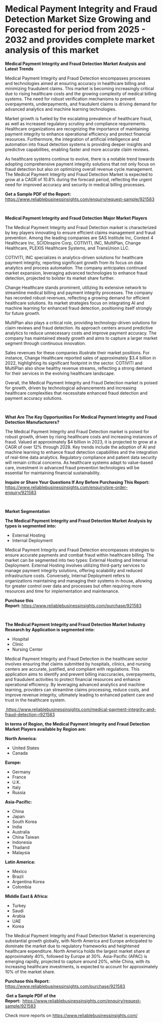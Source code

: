<p><h1>Medical Payment Integrity and Fraud Detection Market Size Growing and Forecasted for period from 2025 - 2032 and provides complete market analysis of this market</h1></p><p><strong>Medical Payment Integrity and Fraud Detection Market Analysis and Latest Trends</strong></p>
<p><p>Medical Payment Integrity and Fraud Detection encompasses processes and technologies aimed at ensuring accuracy in healthcare billing and minimizing fraudulent claims. This market is becoming increasingly critical due to rising healthcare costs and the growing complexity of medical billing systems. The need for robust verification mechanisms to prevent overpayments, underpayments, and fraudulent claims is driving demand for advanced analytics and machine learning technologies.</p><p>Market growth is fueled by the escalating prevalence of healthcare fraud, as well as increased regulatory scrutiny and compliance requirements. Healthcare organizations are recognizing the importance of maintaining payment integrity to enhance operational efficiency and protect financial resources. Furthermore, the integration of artificial intelligence and automation into fraud detection systems is providing deeper insights and predictive capabilities, enabling faster and more accurate claim reviews.</p><p>As healthcare systems continue to evolve, there is a notable trend towards adopting comprehensive payment integrity solutions that not only focus on fraud detection but also on optimizing overall revenue cycle management. The Medical Payment Integrity and Fraud Detection Market is expected to grow at a CAGR of 10.8% during the forecast period, reflecting the urgent need for improved accuracy and security in medical billing processes.</p></p>
<p><strong>Get a Sample PDF of the Report:&nbsp;</strong> <a href="https://www.reliablebusinessinsights.com/enquiry/request-sample/921583?utm_campaign=2287&utm_medium=2&utm_source=Github&utm_content=ia&utm_term=07032025&utm_id=medical-payment-integrity-and-fraud-detection">https://www.reliablebusinessinsights.com/enquiry/request-sample/921583</a></p>
<p>&nbsp;</p>
<p><strong>Medical Payment Integrity and Fraud Detection Major Market Players</strong></p>
<p><p>The Medical Payment Integrity and Fraud Detection market is characterized by key players innovating to ensure efficient claims management and fraud prevention. Among the leading companies are SAS Institute Inc, Context 4 Healthcare Inc, SCIOInspire Corp, COTIVITI, INC, MultiPlan, Change Healthcare, PLEXIS Healthcare Systems, and TransUnion LLC.</p><p>COTIVITI, INC specializes in analytics-driven solutions for healthcare payment integrity, reporting significant growth from its focus on data analytics and process automation. The company anticipates continued market expansion, leveraging advanced technologies to enhance fraud detection, projected to bolster its market share further.</p><p>Change Healthcare stands prominent, utilizing its extensive network to streamline medical billing and payment integrity processes. The company has recorded robust revenues, reflecting a growing demand for efficient healthcare solutions. Its market strategies focus on integrating AI and machine learning for enhanced fraud detection, positioning itself strongly for future growth.</p><p>MultiPlan also plays a critical role, providing technology-driven solutions for claim reviews and fraud detection. Its approach centers around predictive analytics to reduce unnecessary costs and improve payment accuracy. The company has maintained steady growth and aims to capture a larger market segment through continuous innovation.</p><p>Sales revenues for these companies illustrate their market positions. For instance, Change Healthcare reported sales of approximately $3.4 billion in 2022, highlighting its significant footprint in the sector. COTIVITI and MultiPlan also show healthy revenue streams, reflecting a strong demand for their services in the evolving healthcare landscape.</p><p>Overall, the Medical Payment Integrity and Fraud Detection market is poised for growth, driven by technological advancements and increasing healthcare complexities that necessitate enhanced fraud detection and payment accuracy solutions.</p></p>
<p>&nbsp;</p>
<p><strong>What Are The Key Opportunities For Medical Payment Integrity and Fraud Detection Manufacturers?</strong></p>
<p><p>The Medical Payment Integrity and Fraud Detection market is poised for robust growth, driven by rising healthcare costs and increasing instances of fraud. Valued at approximately $4 billion in 2023, it is projected to grow at a CAGR of over 12% through 2028. Key trends include the adoption of AI and machine learning to enhance fraud detection capabilities and the integration of real-time data analytics. Regulatory compliance and patient data security will remain critical concerns. As healthcare systems adapt to value-based care, investment in advanced fraud prevention technologies will be essential for maintaining financial sustainability.</p></p>
<p><strong>Inquire or Share Your Questions If Any Before Purchasing This Report:</strong> <a href="https://www.reliablebusinessinsights.com/enquiry/pre-order-enquiry/921583?utm_campaign=2287&utm_medium=2&utm_source=Github&utm_content=ia&utm_term=07032025&utm_id=medical-payment-integrity-and-fraud-detection">https://www.reliablebusinessinsights.com/enquiry/pre-order-enquiry/921583</a></p>
<p>&nbsp;</p>
<p><strong>Market Segmentation</strong></p>
<p><strong>The Medical Payment Integrity and Fraud Detection Market Analysis by types is segmented into:</strong></p>
<p><ul><li>External Hosting</li><li>Internal Deployment</li></ul></p>
<p><p>Medical Payment Integrity and Fraud Detection encompasses strategies to ensure accurate payments and combat fraud within healthcare billing. The market can be segmented into two types: External Hosting and Internal Deployment. External Hosting involves utilizing third-party services to manage payment integrity solutions, offering scalability and reduced infrastructure costs. Conversely, Internal Deployment refers to organizations maintaining and managing their systems in-house, allowing for greater control over data and processes but often requiring more resources and time for implementation and maintenance.</p></p>
<p><strong>Purchase this Report:&nbsp;</strong><a href="https://www.reliablebusinessinsights.com/purchase/921583?utm_campaign=2287&utm_medium=2&utm_source=Github&utm_content=ia&utm_term=07032025&utm_id=medical-payment-integrity-and-fraud-detection">https://www.reliablebusinessinsights.com/purchase/921583</a></p>
<p>&nbsp;</p>
<p><strong>The Medical Payment Integrity and Fraud Detection Market Industry Research by Application is segmented into:</strong></p>
<p><ul><li>Hospital</li><li>Clinic</li><li>Nursing Center</li></ul></p>
<p><p>Medical Payment Integrity and Fraud Detection in the healthcare sector involves ensuring that claims submitted by hospitals, clinics, and nursing centers are accurate, justified, and compliant with regulations. This application aims to identify and prevent billing inaccuracies, overpayments, and fraudulent activities to protect financial resources and enhance operational efficiency. By leveraging advanced analytics and machine learning, providers can streamline claims processing, reduce costs, and improve revenue integrity, ultimately leading to enhanced patient care and trust in the healthcare system.</p></p>
<p><a href="https://www.reliablebusinessinsights.com/medical-payment-integrity-and-fraud-detection-r921583?utm_campaign=2287&utm_medium=2&utm_source=Github&utm_content=ia&utm_term=07032025&utm_id=medical-payment-integrity-and-fraud-detection">&nbsp;https://www.reliablebusinessinsights.com/medical-payment-integrity-and-fraud-detection-r921583</a></p>
<p><strong>In terms of Region, the Medical Payment Integrity and Fraud Detection Market Players available by Region are:</strong></p>
<p>
    <p> <strong> North America: </strong>
        <ul>
            <li>United States</li>
            <li>Canada</li>
        </ul>
        </p> 
    <p> <strong> Europe: </strong>
        <ul>
            <li>Germany</li>
            <li>France</li>
            <li>U.K.</li>
            <li>Italy</li>
            <li>Russia</li>
        </ul>
        </p> 
    <p> <strong> Asia-Pacific: </strong>
        <ul>
            <li>China</li>
            <li>Japan</li>
            <li>South Korea</li>
            <li>India</li>
            <li>Australia</li>
            <li>China Taiwan</li>
            <li>Indonesia</li>
            <li>Thailand</li>
            <li>Malaysia</li>
        </ul>
        </p> 
    <p> <strong> Latin America: </strong>
        <ul>
            <li>Mexico</li>
            <li>Brazil</li>
            <li>Argentina Korea</li>
            <li>Colombia</li>
        </ul>
        </p> 
    <p> <strong> Middle East & Africa: </strong>
        <ul>
            <li>Turkey</li>
            <li>Saudi</li>
            <li>Arabia</li>
            <li>UAE</li>
            <li>Korea</li>
        </ul>
    </p>
    </p>
<p><p>The Medical Payment Integrity and Fraud Detection Market is experiencing substantial growth globally, with North America and Europe anticipated to dominate the market due to regulatory frameworks and heightened healthcare expenditure. North America holds the largest market share at approximately 40%, followed by Europe at 30%. Asia-Pacific (APAC) is emerging rapidly, projected to capture around 20%, while China, with its increasing healthcare investments, is expected to account for approximately 10% of the market share.</p></p>
<p><strong>Purchase this Report: </strong><a href="https://www.reliablebusinessinsights.com/purchase/921583?utm_campaign=2287&utm_medium=2&utm_source=Github&utm_content=ia&utm_term=07032025&utm_id=medical-payment-integrity-and-fraud-detection">https://www.reliablebusinessinsights.com/purchase/921583</a></p>
<p>&nbsp;<strong>Get a Sample PDF of the Report:&nbsp;&nbsp;</strong><a href="https://www.reliablebusinessinsights.com/enquiry/request-sample/921583?utm_campaign=2287&utm_medium=2&utm_source=Github&utm_content=ia&utm_term=07032025&utm_id=medical-payment-integrity-and-fraud-detection">https://www.reliablebusinessinsights.com/enquiry/request-sample/921583</a></p>
<p><strong></strong></p>
<p>Check more reports on <a href="https://www.reliablebusinessinsights.com/?utm_campaign=2287&utm_medium=2&utm_source=Github&utm_content=ia&utm_term=07032025&utm_id=medical-payment-integrity-and-fraud-detection">https://www.reliablebusinessinsights.com/</a></p>
